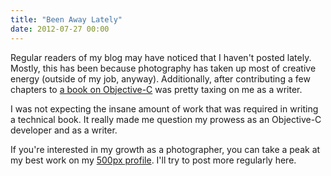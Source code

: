 ```yaml
---
title: "Been Away Lately"
date: 2012-07-27 00:00
---
```


<p>Regular readers of my blog may have noticed that I haven't posted lately. Mostly, this has been because photography has taken up most of creative energy (outside of my job, anyway). Additionally, after contributing a few chapters to <a href="http://www.amazon.com/gp/product/1430243686/ref=as_li_qf_sp_asin_il_tl?ie=UTF8&amp;camp=1789&amp;creative=9325&amp;creativeASIN=1430243686&amp;linkCode=as2&amp;tag=ashfur-20">a book on Objective-C</a> was pretty taxing on me as a writer. <!--more--></p>

<p>I was not expecting the insane amount of work that was required in writing a technical book. It really made me question my prowess as an Objective-C developer and as a writer.</p>

<p>If you're interested in my growth as a photographer, you can take a peak at my best work on my <a href="http://500px.com/ashfurrow">500px profile</a>. I'll try to post more regularly here.</p>

<!-- more -->

